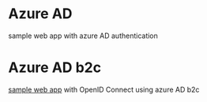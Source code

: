 # Azure AD
sample web app with azure AD authentication


# Azure AD b2c
[sample web app](https://azure.microsoft.com/de-de/documentation/articles/active-directory-b2c-devquickstarts-web-dotnet/) with OpenID Connect using azure AD b2c
